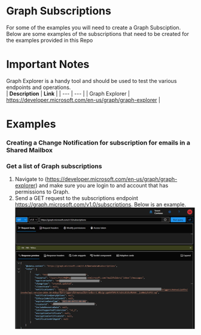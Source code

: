 # Graph Subscriptions
For some of the examples you will need to create a Graph Subsciption.  Below are some examples of the subscriptions that need to be created for the examples provided in this Repo

# Important Notes
Graph Explorer is a handy tool and should be used to test the various endpoints and operations. <br>
| **Description**    | **Link**                                                       |
| ---                | ---                                                            |
| Graph Explorer     | https://developer.microsoft.com/en-us/graph/graph-explorer     |

# Examples
### Creating a Change Notification for subscription for emails in a Shared Mailbox ###


### Get a list of Graph subscriptions ###
1. Navigate to (https://developer.microsoft.com/en-us/graph/graph-explorer) and make sure you are login to and account that has permissions to Graph.
2. Send a GET request to the subscriptions endpoint https://graph.microsoft.com/v1.0/subscriptions.  Below is an example.
![GetSubs](assets/GraphGetSubs.jpg)
